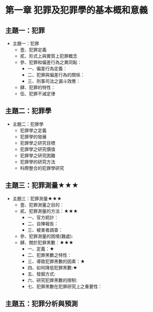 # 第一章 犯罪及犯罪學的基本概和意義 

##  主題一：犯罪

* 主題一：犯罪
  * 壹、犯罪定義
  * 貳、形式上與實質上犯罪概念
  * 參、犯罪和偏差行為之異同點： 
    * 一、偏差行為定義：
    * 二、犯罪與偏差行為的關係：
    * 三、刑事司法之漏斗效應：
  * 肆、犯罪的特性：
  * 伍、犯罪不滅定律

## 主題二：犯罪學

* 主題二：犯罪學
  * 犯罪學之定義
  * 犯罪學的發展
  * 犯罪學之研究目標
  * 犯罪學之研究價值
  * 犯罪學之研究困難
  * 犯罪學的研究方法
  * 科際整合的犯罪學研究

## 主題三：犯罪測量★★★

* 主題三：犯罪測量★★★
  * 壹、犯罪測量之目的：
  * 貳、犯罪測量的方法：★★★
    * 一、官方統計：
    * 二、自陳報告：
    * 三、被害者調查：
  * 參、犯罪測量的困境(難處):
  * 肆、關於犯罪黑數：★★★
    * 一、定義：★
    * 二、犯罪黑數之特性：
    * 三、導致犯罪黑數的因素：★
    * 四、如何降低犯罪黑數:★
    * 五、發掘方式:
    * 六、研究犯罪黑數的限制:
    * 七、犯罪黑數在犯罪研究上之重要性：

## 主題五：犯罪分析與預測

